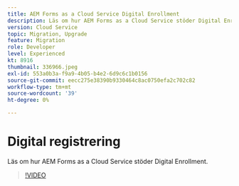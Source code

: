 ```yaml
---
title: AEM Forms as a Cloud Service Digital Enrollment
description: Läs om hur AEM Forms as a Cloud Service stöder Digital Enrollment.
version: Cloud Service
topic: Migration, Upgrade
feature: Migration
role: Developer
level: Experienced
kt: 8916
thumbnail: 336966.jpeg
exl-id: 553a0b3a-f9a9-4b05-b4e2-6d9c6c1b0156
source-git-commit: eecc275e38390b9330464c8ac0750efa2c702c82
workflow-type: tm+mt
source-wordcount: '39'
ht-degree: 0%

---
```


# Digital registrering

Läs om hur AEM Forms as a Cloud Service stöder Digital Enrollment.

>[!VIDEO](https://video.tv.adobe.com/v/336966?quality=12&learn=on)

